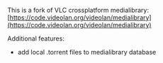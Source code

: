 This is a fork of VLC crossplatform medialibrary: [https://code.videolan.org/videolan/medialibrary](https://code.videolan.org/videolan/medialibrary)

Additional features:

- add local .torrent files to medialibrary database